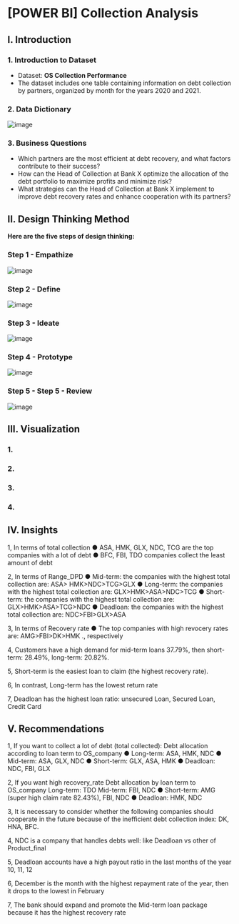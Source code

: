 # [POWER BI] Collection Analysis
## I. Introduction
### 1. Introduction to Dataset
* Dataset: **OS Collection Performance**
* The dataset includes one table containing information on debt collection by partners, organized by month for the years 2020 and 2021.
### 2. Data Dictionary
![image](https://user-images.githubusercontent.com/101726623/235452129-fab917bf-16dc-4a9f-a617-8ddf1f10eac8.png)

### 3. Business Questions
* Which partners are the most efficient at debt recovery, and what factors contribute to their success?
* How can the Head of Collection at Bank X optimize the allocation of the debt portfolio to maximize profits and minimize risk?
* What strategies can the Head of Collection at Bank X implement to improve debt recovery rates and enhance cooperation with its partners?
## II. Design Thinking Method
**Here are the five steps of design thinking:**
### Step 1 - Empathize
![image](https://user-images.githubusercontent.com/101726623/235462077-d271622f-a971-4e86-9755-471046f4b6bc.png)

### Step 2 - Define
![image](https://user-images.githubusercontent.com/101726623/235462332-7759bd09-ee66-4913-9c8e-d15624b7b461.png)

### Step 3 - Ideate
![image](https://user-images.githubusercontent.com/101726623/235462390-75792f27-29c6-4254-927b-1dee721a1818.png)

### Step 4 - Prototype
![image](https://user-images.githubusercontent.com/101726623/235462548-052c3852-94f9-4dfe-8dc8-e75370c66fba.png)

### Step 5 - Step 5 - Review
![image](https://user-images.githubusercontent.com/101726623/235462504-50d42980-df64-45f9-9293-8dee0605f9a1.png)

## III. Visualization
### 1. 

### 2.


### 3. 


### 4. 


## IV. Insights
1, In terms of total collection
● ASA, HMK, GLX, NDC, TCG are the top companies with a lot of debt
● BFC, FBI, TDO companies collect the least amount of debt

2, In terms of Range_DPD
● Mid-term: the companies with the highest total collection are: ASA> HMK>NDC>TCG>GLX
● Long-term: the companies with the highest total collection are: GLX>HMK>ASA>NDC>TCG
● Short-term: the companies with the highest total collection are: GLX>HMK>ASA>TCG>NDC
● Deadloan: the companies with the highest total collection are: NDC>FBI>GLX>ASA

3, In terms of Recovery rate
● The top companies with high revocery rates are: AMG>FBI>DK>HMK ., respectively

4, Customers have a high demand for mid-term loans 37.79%, then short-term: 28.49%, long-term: 20.82%.

5, Short-term is the easiest loan to claim (the highest recovery rate).

6, In contrast, Long-term has the lowest return rate

7, Deadloan has the highest loan ratio: unsecured Loan, Secured Loan, Credit Card
## V. Recommendations
1, If you want to collect a lot of debt (total collected):
Debt allocation according to loan term to OS_company
● Long-term: ASA, HMK, NDC
● Mid-term: ASA, GLX, NDC
● Short-term: GLX, ASA, HMK
● Deadloan: NDC, FBI, GLX

2, If you want high recovery_rate
Debt allocation by loan term to OS_company Long-term: TDO Mid-term: FBI, NDC
● Short-term: AMG (super high claim rate 82.43%), FBI, NDC
● Deadloan: HMK, NDC

3, It is necessary to consider whether the following companies should cooperate in the future because of the inefficient debt collection index: DK, HNA, BFC.

4, NDC is a company that handles debts well: like Deadloan vs other of Product_final

5, Deadloan accounts have a high payout ratio in the last months of the year 10, 11, 12

6, December is the month with the highest repayment rate of the year, then it drops to the lowest in February

7, The bank should expand and promote the Mid-term loan package because it has the highest recovery rate
